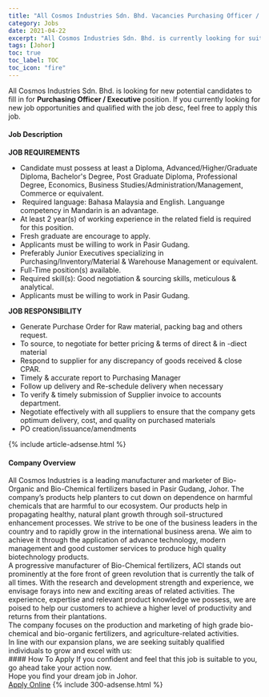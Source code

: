 ```yaml
---
title: "All Cosmos Industries Sdn. Bhd. Vacancies Purchasing Officer / Executive" 
category: Jobs 
date: 2021-04-22 
excerpt: "All Cosmos Industries Sdn. Bhd. is currently looking for suitable person to fill in the Purchasing Officer / Executive which based in Johor" 
tags: [Johor] 
toc: true 
toc_label: TOC 
toc_icon: "fire" 
--- 
```


<p>All Cosmos Industries Sdn. Bhd. is looking for new potential candidates to fill in for <b>Purchasing Officer / Executive</b> position. If you currently looking for new job opportunities and qualified with the job desc, feel free to apply this job.
</p><div><div><h4>Job Description</h4></div><div><div><span><div><p><strong>JOB REQUIREMENTS</strong></p><ul><li>Candidate must possess at least a Diploma, Advanced/Higher/Graduate Diploma, Bachelor's Degree, Post Graduate Diploma, Professional Degree, Economics, Business Studies/Administration/Management, Commerce or equivalent.</li><li>&#160;Required language:&#160;Bahasa Malaysia and English.&#160;Languange competency in Mandarin is an advantage.&#160;</li><li>At least 2 year(s) of working experience in the related field is required for this position.</li><li>Fresh graduate are encourage to apply.</li><li>Applicants must be willing to work in Pasir Gudang.</li><li>Preferably Junior Executives specializing in Purchasing/Inventory/Material &amp; Warehouse Management or equivalent.</li><li>Full-Time position(s) available.</li><li>Required skill(s): Good negotiation &amp; sourcing skills, meticulous &amp; analytical.</li><li>Applicants must be willing to work in Pasir Gudang.</li></ul><p><strong>JOB RESPONSIBILITY</strong></p><ul><li>Generate Purchase Order for Raw material, packing bag and others request.</li><li>To source, to negotiate for better pricing &amp; terms of direct &amp; in -diect material</li><li>Respond to supplier for any discrepancy of goods received &amp; close CPAR.</li><li>Timely &amp; accurate report to Purchasing Manager</li><li>Follow up delivery and Re-schedule delivery when necessary</li><li>To verify &amp; timely submission of Supplier invoice to accounts department.</li><li>Negotiate effectively with all suppliers to ensure that the company gets optimum delivery, cost, and quality on purchased materials&#160;</li><li>PO creation/issuance/amendments&#160;&#160;</li></ul></div></span></div></div></div> 
{% include article-adsense.html %} 
<div><div><h4>Company Overview</h4></div><div><div><span><div><div>All Cosmos Industries is a leading manufacturer and marketer of Bio-Organic and Bio-Chemical fertilizers based in Pasir Gudang, Johor. The company&#8217;s products help planters to cut down on dependence on harmful chemicals that are harmful to our ecosystem. Our products help in propagating healthy, natural plant growth through soil-structured enhancement processes. We strive to be one of the business leaders in the country and to rapidly grow in the international business arena. We aim to achieve it through the application of advance technology, modern management and good customer services to produce high quality biotechnology products.</div>
<div>A progressive manufacturer of Bio-Chemical fertilizers, ACI stands out prominently at the fore front of green revolution that is currently the talk of all times. With the research and development strength and experience, we envisage forays into new and exciting areas of related activities. The experience, expertise and relevant product knowledge we possess, we are poised to help our customers to achieve a higher level of productivity and returns from their plantations.</div>
<div>
<div>The company focuses on the production and marketing of high grade bio-chemical and bio-organic fertilizers, and agriculture-related activities.</div>
</div>
<div>In line with our expansion plans, we are seeking suitably qualified individuals to grow and excel with us:</div></div></span></div></div></div> 
#### How To Apply 
If you confident and feel that this job is suitable to you, go ahead take your action now. <br/> 
Hope you find your dream job in Johor. <br/> 
<a href="https://www.jobstreet.com.my/en/job/purchasing-officer-executive-4544922?jobId=jobstreet-my-job-4544922&" class="btn btn--info" target="_blank" rel="nofollow noopenner">Apply Online</a> 
{% include 300-adsense.html %} 